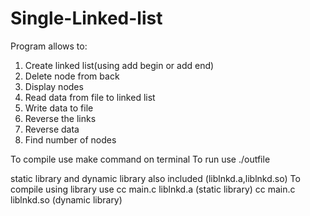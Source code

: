 # Single-Linked-list

Program allows to:
1. Create linked list(using add begin or add end)
2. Delete node from back
3. Display nodes
4. Read data from file to linked list
5. Write data to file
6. Reverse the links
7. Reverse data
8. Find number of nodes

To compile use make command on terminal
To run use ./outfile


static library and dynamic library also included (liblnkd.a,liblnkd.so)
To compile using library use
cc main.c liblnkd.a  (static library)
cc main.c liblnkd.so (dynamic library)
